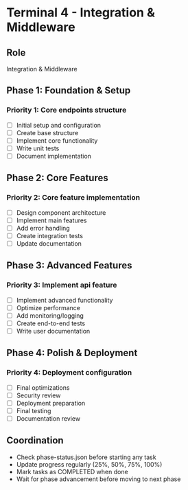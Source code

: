 # Terminal 4 - Integration & Middleware

## Role
Integration & Middleware

## Phase 1: Foundation & Setup
### Priority 1: Core endpoints structure
- [ ] Initial setup and configuration
- [ ] Create base structure
- [ ] Implement core functionality
- [ ] Write unit tests
- [ ] Document implementation

## Phase 2: Core Features
### Priority 2: Core feature implementation
- [ ] Design component architecture
- [ ] Implement main features
- [ ] Add error handling
- [ ] Create integration tests
- [ ] Update documentation

## Phase 3: Advanced Features
### Priority 3: Implement api feature
- [ ] Implement advanced functionality
- [ ] Optimize performance
- [ ] Add monitoring/logging
- [ ] Create end-to-end tests
- [ ] Write user documentation

## Phase 4: Polish & Deployment
### Priority 4: Deployment configuration
- [ ] Final optimizations
- [ ] Security review
- [ ] Deployment preparation
- [ ] Final testing
- [ ] Documentation review

## Coordination
- Check phase-status.json before starting any task
- Update progress regularly (25%, 50%, 75%, 100%)
- Mark tasks as COMPLETED when done
- Wait for phase advancement before moving to next phase
